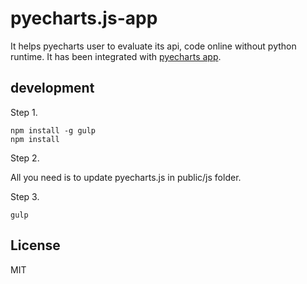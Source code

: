 # pyecharts.js-app

It helps pyecharts user to evaluate its api, code online without python runtime.
It has been integrated with [pyecharts app](http://pyecharts.herokuapp.com/).

## development

Step 1.

```
npm install -g gulp
npm install
```

Step 2.

All you need is to update pyecharts.js in public/js folder.

Step 3.

```
gulp
```

## License

MIT